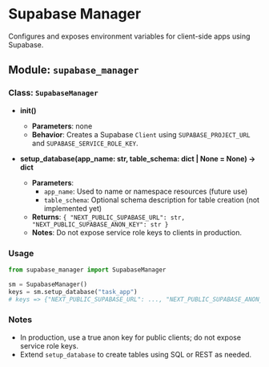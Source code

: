 # Supabase Manager

Configures and exposes environment variables for client-side apps using Supabase.

## Module: `supabase_manager`

### Class: `SupabaseManager`

- **__init__()**
  - **Parameters**: none
  - **Behavior**: Creates a Supabase `Client` using `SUPABASE_PROJECT_URL` and `SUPABASE_SERVICE_ROLE_KEY`.

- **setup_database(app_name: str, table_schema: dict | None = None) -> dict**
  - **Parameters**:
    - `app_name`: Used to name or namespace resources (future use)
    - `table_schema`: Optional schema description for table creation (not implemented yet)
  - **Returns**: `{ "NEXT_PUBLIC_SUPABASE_URL": str, "NEXT_PUBLIC_SUPABASE_ANON_KEY": str }`
  - **Notes**: Do not expose service role keys to clients in production.

### Usage

```python
from supabase_manager import SupabaseManager

sm = SupabaseManager()
keys = sm.setup_database("task_app")
# keys => {"NEXT_PUBLIC_SUPABASE_URL": ..., "NEXT_PUBLIC_SUPABASE_ANON_KEY": ...}
```

### Notes
- In production, use a true anon key for public clients; do not expose service role keys.
- Extend `setup_database` to create tables using SQL or REST as needed.
